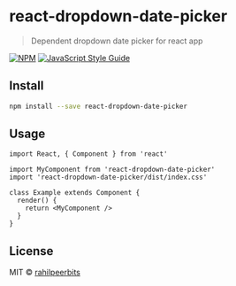 # react-dropdown-date-picker

> Dependent dropdown date picker for react app

[![NPM](https://img.shields.io/npm/v/react-dropdown-date-picker-component.svg)](https://www.npmjs.com/package/react-dropdown-date-picker-component) [![JavaScript Style Guide](https://img.shields.io/badge/code_style-standard-brightgreen.svg)](https://standardjs.com)

## Install

```bash
npm install --save react-dropdown-date-picker
```

## Usage

```tsx
import React, { Component } from 'react'

import MyComponent from 'react-dropdown-date-picker'
import 'react-dropdown-date-picker/dist/index.css'

class Example extends Component {
  render() {
    return <MyComponent />
  }
}
```

## License

MIT © [rahilpeerbits](https://github.com/rahilpeerbits)
